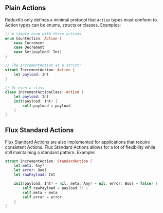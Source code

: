 ## Plain Actions

ReduxKit only defines a minimal protocol that `Action` types must conform to. Action types can be enums, structs or classes. Examples:

```swift
// A simple enum with three actions
enum CountAction: Action {
	case Increment
	case Decrement
	case Set(payload: Int)
}

// The IncrementAction as a struct:
struct IncrementAction: Action {
	let payload: Int
}

// Or even a class
class IncrementActionClass: Action {
	let payload: Int
	init(payload: Int) {
		self.payload = payload
	}
}
```

## Flux Standard Actions

[Flux Standard Actions](https://github.com/acdlite/flux-standard-action) are also implemented for applications that require consistent Actions. Flux Standard Actions allows for a lot of flexibility while still maintaining a standard pattern. Example:

```swift
struct IncrementAction: StandardAction {
    let meta: Any?
    let error: Bool
    let rawPayload: Int

    init(payload: Int? = nil, meta: Any? = nil, error: Bool = false) {
        self.rawPayload = payload ?? 1
        self.meta = meta
        self.error = error
    }
}
```
